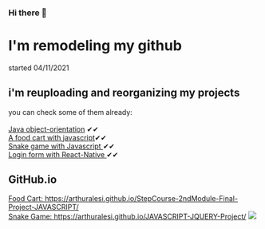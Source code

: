 ### Hi there 👋

<!--
**ArthurAlesi/ArthurAlesi** is a ✨ _special_ ✨ repository because its `README.md` (this file) appears on your GitHub profile.

Here are some ideas to get you started:

- 🔭 I’m currently working on ...
- 🌱 I’m currently learning ...
- 👯 I’m looking to collaborate on ...
- 🤔 I’m looking for help with ...
- 💬 Ask me about ...
- 📫 How to reach me: ...
- 😄 Pronounsred
- ⚡ Fun fact: ...
-->
<h1>I'm remodeling my github</h1>
started 04/11/2021
<h2> i'm reuploading and reorganizing my projects </h2>
you can check some of them already: <br><br>
<a href="https://github.com/ArthurAlesi/JAVA-OO-Project-1">Java object-orientation</a> ✔✔<br>
<a href="https://arthuralesi.github.io/StepCourse-2ndModule-Final-Project-JAVASCRIPT/">A food cart with javascript</a>✔✔<br>
<a href="https://github.com/ArthurAlesi/JAVASCRIPT-JQUERY-Project"> Snake game with Javascript </a>✔✔<br>
<a href="https://github.com/ArthurAlesi/Form-React-Native">Login form with React-Native </a>✔✔<br>

<h2> GitHub.io </h2>
<a href="https://arthuralesi.github.io/StepCourse-2ndModule-Final-Project-JAVASCRIPT/">Food Cart:  https://arthuralesi.github.io/StepCourse-2ndModule-Final-Project-JAVASCRIPT/</a> <br>
<a href="https://arthuralesi.github.io/JAVASCRIPT-JQUERY-Project/">Snake Game:  https://arthuralesi.github.io/JAVASCRIPT-JQUERY-Project/</a>




<img src="https://monophy.com/media/Lr4HRF6DEEJo90SQXF/monophy.gif">


